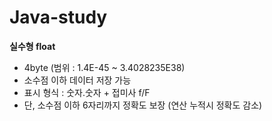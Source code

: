 # Java-study

**실수형 float** 
- 4byte (범위 : 1.4E-45 ~ 3.4028235E38)
- 소수점 이하 데이터 저장 가능
- 표시 형식 : 숫자.숫자 + 접미사 f/F
- 단, 소수점 이하 6자리까지 정확도 보장 (연산 누적시 정확도 감소)
